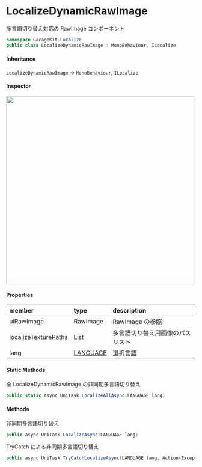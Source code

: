 # LocalizeDynamicRawImage

多言語切り替え対応の RawImage コンポーネント

```csharp
namespace GarageKit.Localize
public class LocalizeDynamicRawImage : MonoBehaviour, ILocalize
```

#### Inheritance

`LocalizeDynamicRawImage` -> `MonoBehaviour`, `ILocalize`

#### Inspector

<img src="~/image/script_reference/localizedynamicrawimage_inspector.png" width="500px"/>

#### Properties

|member|type|description|
|:--|:--|:--|
|uiRawImage|RawImage|RawImage の参照|
|localizeTexturePaths|List<string>|多言語切り替え用画像のパスリスト|
|lang|[LANGUAGE](~/Scripts_ja/Utils/Localize/Language.md)|選択言語|

#### Static Methods

全 LocalizeDynamicRawImage の非同期多言語切り替え
```csharp
public static async UniTask LocalizeAllAsync(LANGUAGE lang)
```

#### Methods

非同期多言語切り替え
```csharp
public async UniTask LocalizeAsync(LANGUAGE lang)
```

TryCatch による非同期多言語切り替え
```csharp
public async UniTask TryCatchLocalizeAsync(LANGUAGE lang, Action<Exception> onCatch, Action onFinally = null)
```
